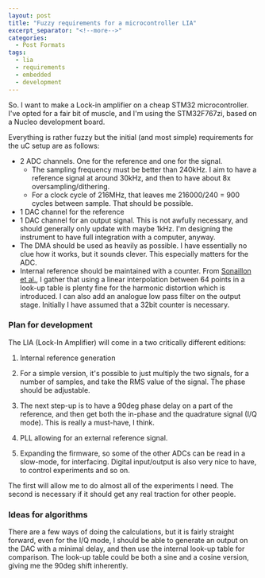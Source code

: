 ```yaml
---
layout: post
title: "Fuzzy requirements for a microcontroller LIA"
excerpt_separator: "<!--more-->"
categories:
  - Post Formats
tags:
  - lia
  - requirements
  - embedded
  - development
---
```


So. I want to make a Lock-in amplifier on a cheap STM32 microcontroller. I've opted for a fair bit of muscle, and I'm using the STM32F767zi, based on a Nucleo development board. 

Everything is rather fuzzy but the initial (and most simple) requirements for the uC setup are as follows:

<!--more-->
 - 2 ADC channels. One for the reference and one for the signal. 
     - The sampling frequency must be better than 240kHz. I aim to have a reference signal at around 30kHz, and then to have about 8x oversampling/dithering. 
     - For a clock cycle of 216MHz, that leaves me 216000/240 = 900 cycles between sample. That should be possible.
 - 1 DAC channel for the reference
 - 1 DAC channel for an output signal. This is not awfully necessary, and should generally only update with maybe 1kHz. I'm designing the instrument to have full integration with a computer, anyway. 
 - The DMA should be used as heavily as possible. I have essentially no clue how it works, but it sounds clever. This especially matters for the ADC.
 - Internal reference should be maintained with a counter. From [Sonaillon et al.](https://aip.scitation.org/doi/10.1063/1.1854196), I gather that using a linear interpolation between 64 points in a look-up table is plenty fine for the harmonic distortion which is introduced. I can also add an analogue low pass filter on the output stage. Initially I have assumed that a 32bit counter is necessary.

### Plan for development
The LIA (Lock-In Amplifier) will come in a two critically different editions:

 1. Internal reference generation
 2. For a simple version, it's possible to just multiply the two signals, for a number of samples, and take the RMS value of the signal. The phase should be adjustable. 
 3. The next step-up is to have a 90deg phase delay on a part of the reference, and then get both the in-phase and the quadrature signal (I/Q mode). This is really a must-have, I think. 
 4. PLL allowing for an external reference signal.
 
 99. Expanding the firmware, so some of the other ADCs can be read in a slow-mode, for interfacing. Digital input/output is also very nice to have, to control experiments and so on. 
 
The first will allow me to do almost all of the experiments I need. The second is necessary if it should get any real traction for other people.


### Ideas for algorithms
There are a few ways of doing the calculations, but it is fairly straight forward, even for the I/Q mode, I should be able to generate an output on the DAC with a minimal delay, and then use the internal look-up table for comparison. The look-up table could be both a sine and a cosine version, giving me the 90deg shift inherently. 
